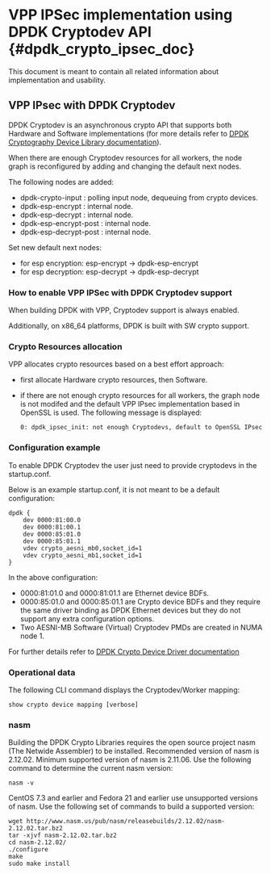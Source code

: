 # VPP IPSec implementation using DPDK Cryptodev API    {#dpdk_crypto_ipsec_doc}

This document is meant to contain all related information about implementation and usability.


## VPP IPsec with DPDK Cryptodev

DPDK Cryptodev is an asynchronous crypto API that supports both Hardware and Software implementations (for more details refer to [DPDK Cryptography Device Library documentation](http://dpdk.org/doc/guides/prog_guide/cryptodev_lib.html)).

When there are enough Cryptodev resources for all workers, the node graph is reconfigured by adding and changing the default next nodes.

The following nodes are added:
* dpdk-crypto-input : polling input node, dequeuing from crypto devices.
* dpdk-esp-encrypt : internal node.
* dpdk-esp-decrypt : internal node.
* dpdk-esp-encrypt-post : internal node.
* dpdk-esp-decrypt-post : internal node.

Set new default next nodes:
* for esp encryption: esp-encrypt -> dpdk-esp-encrypt
* for esp decryption: esp-decrypt -> dpdk-esp-decrypt


### How to enable VPP IPSec with DPDK Cryptodev support

When building DPDK with VPP, Cryptodev support is always enabled.

Additionally, on x86_64 platforms, DPDK is built with SW crypto support.


### Crypto Resources allocation

VPP allocates crypto resources based on a best effort approach:
* first allocate Hardware crypto resources, then Software.
* if there are not enough crypto resources for all workers, the graph node is not modifed and the default VPP IPsec implementation based in OpenSSL is used. The following message is displayed:

      0: dpdk_ipsec_init: not enough Cryptodevs, default to OpenSSL IPsec


### Configuration example

To enable DPDK Cryptodev the user just need to provide cryptodevs in the startup.conf.

Below is an example startup.conf, it is not meant to be a default configuration:

```
dpdk {
    dev 0000:81:00.0
    dev 0000:81:00.1
    dev 0000:85:01.0
    dev 0000:85:01.1
    vdev crypto_aesni_mb0,socket_id=1
    vdev crypto_aesni_mb1,socket_id=1
}
```

In the above configuration:
* 0000:81:01.0 and 0000:81:01.1 are Ethernet device BDFs.
* 0000:85:01.0 and 0000:85:01.1 are Crypto device BDFs and they require the same driver binding as DPDK Ethernet devices but they do not support any extra configuration options.
* Two AESNI-MB Software (Virtual) Cryptodev PMDs are created in NUMA node 1.

For further details refer to [DPDK Crypto Device Driver documentation](http://dpdk.org/doc/guides/cryptodevs/index.html)

### Operational data

The following CLI command displays the Cryptodev/Worker mapping:

    show crypto device mapping [verbose]


### nasm

Building the DPDK Crypto Libraries requires the open source project nasm (The Netwide
Assembler) to be installed. Recommended version of nasm is 2.12.02. Minimum supported
version of nasm is 2.11.06. Use the following command to determine the current nasm version:

    nasm -v

CentOS 7.3 and earlier and Fedora 21 and earlier use unsupported versions
of nasm. Use the following set of commands to build a supported version:

    wget http://www.nasm.us/pub/nasm/releasebuilds/2.12.02/nasm-2.12.02.tar.bz2
    tar -xjvf nasm-2.12.02.tar.bz2
    cd nasm-2.12.02/
    ./configure
    make
    sudo make install
